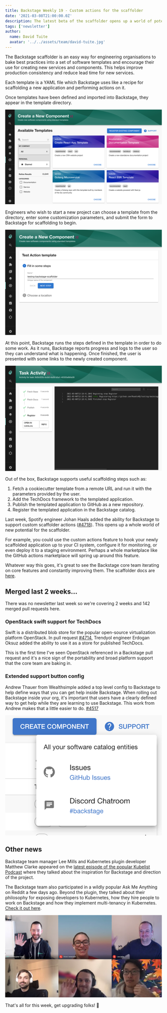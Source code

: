 ```yaml
---
title: Backstage Weekly 19 - Custom actions for the scaffolder
date: '2021-03-08T21:00:00.0Z'
description: The latest beta of the scaffolder opens up a world of potential for templating applications. We run through an example below.
tags: ['newsletter']
author:
  name: David Tuite
  avatar: '../../assets/team/david-tuite.jpg'
---
```


The Backstage scaffolder is an easy way for engineering organisations to bake best practices into a set of software templates and encourage their use for creating new services and components. This helps improve production consistency and reduce lead time for new services.

Each template is a YAML file which Backstage uses like a recipe for scaffolding a new application and performing actions on it.

Once templates have been defined and imported into Backstage, they appear in the template directory.

![a list of templates unside backstage: Create React App Template, Docs template, Golang template etc.](./template-directory.png)

Engineers who wish to start a new project can choose a template from the directory, enter some customization parameters, and submit the form to Backstage for scaffolding to begin.

![A form where the user can enter the name of the new service they are creating. This parameter will be applied to the template.](./parameters.png)

At this point, Backstage runs the steps defined in the template in order to do some work. As it runs, Backstage reports progress and logs to the user so they can understand what is happening. Once finished, the user is presented with some links to the newly created component.

![A list of steps that the scaffolder ran with green checks for successful steps. There are also logs displatyed.](./finished.png)

Out of the box, Backstage supports useful scaffolding steps such as:

1. Fetch a cookiecutter template from a remote URL and run it with the parameters provided by the user.
2. Add the TechDocs framework to the templated application.
3. Publish the templated application to GitHub as a new repository.
4. Register the templated application in the Backstage catalog.

Last week, Spotify engineer Johan Haals added the ability for Backstage to support custom scaffolder actions ([#4718](https://github.com/backstage/backstage/pull/4718)). This opens up a whole world of new potential for the scaffolder.

For example, you could use the custom actions feature to hook your newly scaffolded application up to your CI system, configure it for monitoring, or even deploy it to a staging environment. Perhaps a whole marketplace like the GitHub actions marketplace will spring up around this feature.

Whatever way this goes, it's great to see the Backstage core team iterating on core features and constantly improving them. The scaffolder docs are [here](https://backstage.io/docs/features/software-templates/software-templates-index).

## Merged last 2 weeks...

There was no newsletter last week so we're covering 2 weeks and 142 merged pull requests here.

### OpenStack swift support for TechDocs

Swift is a distributed blob store for the popular open-source virtualization platform OpenStack. In pull request [#4714](https://github.com/backstage/backstage/pull/4714), Trendyol engineer Erdogan Oksuz added the ability to use it as a store for published TechDocs.

This is the first time I've seen OpenStack referenced in a Backstage pull request and it's a nice sign of the portability and broad platform support that the core team are baking in.

### Extended support button config

Andrew Thauer from Wealthsimple added a top level config to Backstage to help define ways that you can get help inside Backstage. When rolling out Backstage inside your org, it's important that users have a clearly defined way to get help while they are learning to use Backstage. This work from Andrew makes that a little easier to do. [#4517](https://github.com/backstage/backstage/pull/4517)

![support button with a dropdown with links for GitHub issues and a discord chatroom](./support-dropdown.png)

## Other news

Backstage team manager Lee Mills and Kubernetes plugin developer Matthew Clarke appeared on the [latest episode of the popular Kubelist Podcast](https://kubelist.com/issue/117/) where they talked about the inspiration for Backstage and direction of the project.

The Backstage team also participated in a wildly popular Ask Me Anything on Reddit a few days ago. Beyond the plugin, they talked about their philosophy for exposing developers to Kubernetes, how they hire people to work on Backstage and how they implement multi-tenancy in Kubernetes. [Check it out here](https://www.reddit.com/r/kubernetes/comments/lwb31v/were_the_engineers_rethinking_kubernetes_at/).

![6 reddit employees waving on a zoom call](./backstage-reddit-ama.png)

That's all for this week, get upgrading folks! 🚀

